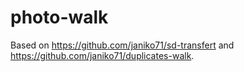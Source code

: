 # photo-walk

Based on https://github.com/janiko71/sd-transfert and https://github.com/janiko71/duplicates-walk.
